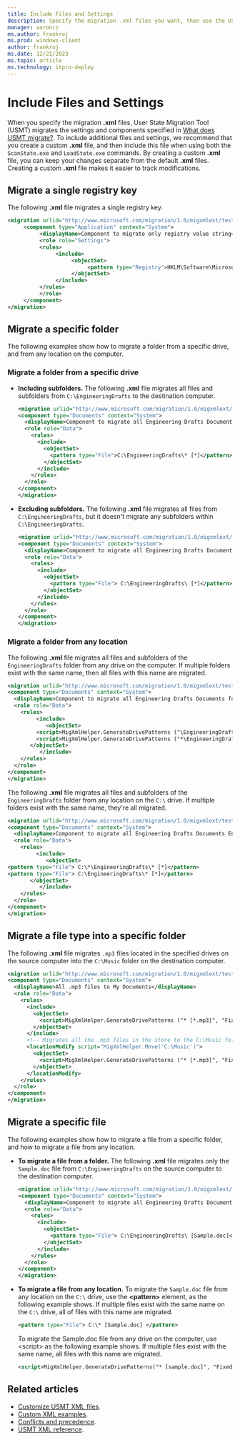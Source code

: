 ```yaml
---
title: Include Files and Settings
description: Specify the migration .xml files you want, then use the User State Migration Tool (USMT) to migrate the settings and components specified.
manager: aaroncz
ms.author: frankroj
ms.prod: windows-client
author: frankroj
ms.date: 12/21/2023
ms.topic: article
ms.technology: itpro-deploy
---
```


# Include Files and Settings

When you specify the migration **.xml** files, User State Migration Tool (USMT) migrates the settings and components specified in [What does USMT migrate?](usmt-what-does-usmt-migrate.md). To include additional files and settings, we recommend that you create a custom **.xml** file, and then include this file when using both the `ScanState.exe` and `LoadState.exe` commands. By creating a custom **.xml** file, you can keep your changes separate from the default **.xml** files. Creating a custom **.xml** file makes it easier to track modifications.

## Migrate a single registry key

The following **.xml** file migrates a single registry key.

```xml
<migration urlid="http://www.microsoft.com/migration/1.0/migxmlext/test">
     <component type="Application" context="System">
          <displayName>Component to migrate only registry value string</displayName> 
          <role role="Settings">
          <rules>
               <include>
                    <objectSet>
                         <pattern type="Registry">HKLM\Software\Microsoft\Windows\CurrentVersion\Internet Settings\Cache [Persistent]</pattern> 
                    </objectSet>
               </include>
          </rules>
          </role>
     </component>
</migration>
```

## Migrate a specific folder

The following examples show how to migrate a folder from a specific drive, and from any location on the computer.

### Migrate a folder from a specific drive

- **Including subfolders.** The following **.xml** file migrates all files and subfolders from `C:\EngineeringDrafts` to the destination computer.

    ```xml
    <migration urlid="http://www.microsoft.com/migration/1.0/migxmlext/test">
    <component type="Documents" context="System">
      <displayName>Component to migrate all Engineering Drafts Documents including subfolders</displayName>
      <role role="Data">
        <rules>
          <include>
            <objectSet>
              <pattern type="File">C:\EngineeringDrafts\* [*]</pattern>
            </objectSet>
          </include>
        </rules>
      </role>
    </component>
    </migration>
    ```

- **Excluding subfolders.** The following **.xml** file migrates all files from `C:\EngineeringDrafts`, but it doesn't migrate any subfolders within `C:\EngineeringDrafts`.

    ```xml
    <migration urlid="http://www.microsoft.com/migration/1.0/migxmlext/test">
    <component type="Documents" context="System">
      <displayName>Component to migrate all Engineering Drafts Documents without subfolders</displayName>
      <role role="Data">
        <rules>
          <include>
            <objectSet>
              <pattern type="File"> C:\EngineeringDrafts\ [*]</pattern>
            </objectSet>
          </include>
        </rules>
      </role>
    </component>
    </migration>
    ```

### Migrate a folder from any location

The following **.xml** file migrates all files and subfolders of the `EngineeringDrafts` folder from any drive on the computer. If multiple folders exist with the same name, then all files with this name are migrated.

```xml
<migration urlid="http://www.microsoft.com/migration/1.0/migxmlext/test">
<component type="Documents" context="System">
  <displayName>Component to migrate all Engineering Drafts Documents folder on any drive on the computer </displayName>
  <role role="Data">
    <rules>
         <include>
            <objectSet>
         <script>MigXmlHelper.GenerateDrivePatterns ("\EngineeringDrafts\* [*] ", "Fixed")</script>            
         <script>MigXmlHelper.GenerateDrivePatterns ("*\EngineeringDrafts\* [*] ", "Fixed")</script>            
       </objectSet>
          </include>
    </rules>
  </role>
</component>
</migration>
```

The following **.xml** file migrates all files and subfolders of the `EngineeringDrafts` folder from any location on the `C:\` drive. If multiple folders exist with the same name, they're all migrated.

```xml
<migration urlid="http://www.microsoft.com/migration/1.0/migxmlext/test">
<component type="Documents" context="System">
  <displayName>Component to migrate all Engineering Drafts Documents EngineeringDrafts folder from where ever it exists on the C: drive </displayName>
  <role role="Data">
    <rules>
         <include>
            <objectSet>                 
<pattern type="File"> C:\*\EngineeringDrafts\* [*]</pattern>
<pattern type="File"> C:\EngineeringDrafts\* [*]</pattern>
       </objectSet>
          </include>
    </rules>
  </role>
</component>
</migration>
```

## Migrate a file type into a specific folder

The following **.xml** file migrates `.mp3` files located in the specified drives on the source computer into the `C:\Music` folder on the destination computer.

```xml
<migration urlid="http://www.microsoft.com/migration/1.0/migxmlext/test">
<component type="Documents" context="System">
  <displayName>All .mp3 files to My Documents</displayName>
  <role role="Data">
    <rules>
      <include>
        <objectSet>
          <script>MigXmlHelper.GenerateDrivePatterns ("* [*.mp3]", "Fixed")</script>
        </objectSet>
      </include>
      <!-- Migrates all the .mp3 files in the store to the C:\Music folder during LoadState -->
      <locationModify script="MigXmlHelper.Move('C:\Music')">
        <objectSet>
          <script>MigXmlHelper.GenerateDrivePatterns ("* [*.mp3]", "Fixed")</script>
        </objectSet>
      </locationModify>
    </rules>
  </role>
</component>
</migration> 
```

## Migrate a specific file

The following examples show how to migrate a file from a specific folder, and how to migrate a file from any location.

- **To migrate a file from a folder.** The following **.xml** file migrates only the `Sample.doc` file from `C:\EngineeringDrafts` on the source computer to the destination computer.

    ```xml
    <migration urlid="http://www.microsoft.com/migration/1.0/migxmlext/test">
    <component type="Documents" context="System">
      <displayName>Component to migrate all Engineering Drafts Documents</displayName>
      <role role="Data">
        <rules>
          <include>
            <objectSet>
              <pattern type="File"> C:\EngineeringDrafts\ [Sample.doc]</pattern>
            </objectSet>
          </include>
        </rules>
      </role>
    </component>
    </migration>
    ```

- **To migrate a file from any location.** To migrate the `Sample.doc` file from any location on the `C:\` drive, use the **\<pattern\>** element, as the following example shows. If multiple files exist with the same name on the `C:\` drive, all of files with this name are migrated.

    ```xml
    <pattern type="File"> C:\* [Sample.doc] </pattern>
    ```

    To migrate the Sample.doc file from any drive on the computer, use \<script\> as the following example shows. If multiple files exist with the same name, all files with this name are migrated.

    ```xml
    <script>MigXmlHelper.GenerateDrivePatterns("* [sample.doc]", "Fixed")</script>
    ```

## Related articles

- [Customize USMT XML files](usmt-customize-xml-files.md).
- [Custom XML examples](usmt-custom-xml-examples.md).
- [Conflicts and precedence](usmt-conflicts-and-precedence.md).
- [USMT XML reference](usmt-xml-reference.md).
